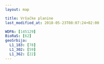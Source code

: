 ```yaml
---
layout: map

title: Vršačke planine
last_modified_at: 2018-05-23T08:07:24+02:00

WDPA: [145129]
BioRaS: [62]
geoSrbija:
  L1_183: [78]
  L1_302: [59]
  L1_362: [22]
---
```


